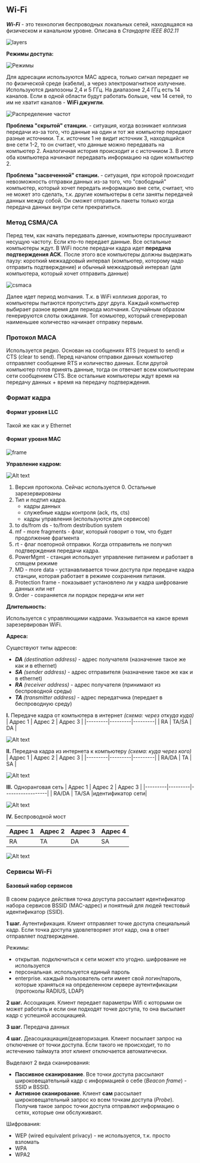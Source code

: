 ## Wi-Fi
_**Wi-Fi**_ - это технология беспроводных локальных сетей, находящаяся на физическом и канальном уровне. Описана в _Cтандарте IEEE 802.11_

![layers](src/img15.png)

**Режимы доступа:**

![Режимы](src/img12.png)

Для адресации используются MAC адреса, только сигнал передает не по физической среде (кабели), а через электромагнитное 
излучение. Используются диапозоны 2,4 и 5 ГГц. На диапазоне 2,4 ГГц есть 14 каналов. Если в одной области будут работать 
больше, чем 14 сетей, то им не хватит каналов - **WiFi джунгли**.

![Распределение частот](src/img13.png)

**Проблема "скрытой" станции.** - ситуация, когда возникает коллизия передачи из-за того, что данные на один и тот же 
компьютер передают разные источники. Т.к. источник 1 не видит источник 3, находящийся вне сети 1-2, то он считает, что 
данные можно передавать на компьютер 2. Аналогичная история происходит и с источниом 3. В итоге оба компьютера начинают 
передавать информацию на один компьютер 2.

**Проблема "засвеченной" станции.** - ситуация, при которой происходит невозможность отправки данных из-за того, что 
"свободный" компьютер, который хочет передать информацию вне сети, считает, что не может это сделать, т.к. другие 
компьютеры в сети заняты передачей данных между собой. Он сможет отправить пакеты только когда передача данных внутри 
сети прекратиться.

### Метод CSMA/CA

Перед тем, как начать передавать данные, компьютеры прослушивают несущую частоту. Если кто-то передает данные. Все 
остальные компьютеры ждут. В WiFi после передачи кадра идет **передача подтверждения ACK**. После этого все компьютеры 
должны выдержать паузу: короткий межкадровый интервал (компьютер, которому надо отправить подтверждение) и обычный 
межкадровый интервал (для компьютера, который хочет отправить данные)

![csmaca](src/img14.png)

Далее идет период молчания. Т.к. в WiFi коллизия дорогая, то компьютеры пытаются пропустить друг друга. Каждый компьютер 
выбирает разное время для периода молчания. Случайным образом генерируются слоты ожидания. Тот комьютер, который 
сгенерировал наименьшее количество начинает отправку первым.

### Протокол MACA

Используется редко. Основан на сообщениях RTS (request to send) и CTS (clear to send). 
Перед началом отправки данных компьютер отправляет сообщение RTS и количество данных. Если другой компьютер готов 
принять данные, тогда он отвечает всем компьютерам сети сообщением CTS. Все остальные компьютеры ждут время на передачу 
данных + время на передачу подтверждения.

### Формат кадра

#### Формат уровня LLC
Такой же как и у Ethernet

#### Формат уровня MAC

![frame](src/img16.png)

**Управление кадром:**

![Alt text](src/img21.png)

1. Версия протокола. Сейчас используется 0. Остальные зарезервированы
2. Тип и подтип кадра. 
    - кадры данных
    - служебные кадры контроля (ack, rts, cts)
    - кадры управления (используются для сервисов)
3. to ds/from ds - to/from destribution system
4. mf - more fragments - флаг, который говорит о том, что будет продолжение фрагмента
5. rt - флаг повторной отправки. Когда отправитель не получил подтверждения передачи кадра.
6. PowerMgmt - станция использует управление питанием и работает в спящем режиме
7. MD - more data - устанавливается точки доступа при передаче кадра станции, которая работает в режиме сохранения питания. 
8. Protection frame - показывает установлено ли у кадра шифрование данных или нет
9. Order - сохраняется ли порядок передачи или нет
 
**Длительность:**

Используется с управляющими кадрами. Указывается на какое время зарезервирован WiFi.

**Адреса:**

Существуют типы адресов:
- _**DA** (destination address)_ - адрес получателя (назначение такое же как и в ethernet)
- _**SA** (sender address)_ - адрес отправителя (назначение такое же как и в ethernet)
- _**RA** (receiver address)_ - адрес получателя (принимают из беспроводной среды)
- _**TA** (transmitter address)_ - адрес передатчика (передает в беспроводную среду)

**I.** Передаче кадра от компьютера в интернет _(схема: через откуда куда)_
| Адрес 1 | Адрес 2 | Адрес 3 |
|---------|---------|---------|
|   RA    |  TA/SA  |    DA   |

![Alt text](src/img17.png)

**II.** Передача кадра из интернета к компьютеру _(схема: куда через кого)_
| Адрес 1 | Адрес 2 | Адрес 3 |
|---------|---------|---------|
|  RA/DA  |    TA   |    SA   |

![Alt text](src/img18.png)

**III.** Одноранговая сеть
| Адрес 1 | Адрес 2 |     Адрес 3      |
|---------|---------|------------------|
|  RA/DA  |  TA/SA  |идентификатор сети|

![Alt text](src/img19.png)

**IV.** Беспроводной мост

| Адрес 1 | Адрес 2 | Адрес 3 | Адрес 4 |
|---------|---------|---------|---------|
|   RA    |    TA   |    DA   |    SA   |

![Alt text](src/img20.png)

### Сервисы Wi-Fi

#### Базовый набор сервисов

В своем радиусе действия точка доуступа рассылает идентификатор набора сервисов BSSID 
(MAC-адрес) и понятный для людей текстовый идентификатор (SSID).

**1 шаг.** Аутентификация. Клиент отправляет точке доступа специальный кадр. Если точка 
доступа удовлетворяет этот кадр, она в ответ отправляет подтверждение.

Режимы:
- открытая. подключиться к сети может кто угодно. шифрование не используется
- персональная. используется единый пароль
- enterprise. каждый пользователь сети имеет свой логин/пароль, которые храняться на 
определенном сервере аутентификации (протоколы RADIUS, LDAP)

**2 шаг.** Ассоциация. Клиент передает параметры Wifi c которыми он может работать и если они 
подходят точке доступа, то она высылает кадр с успешной ассоциацией. 

**3 шаг.** Передача данных

**4 шаг.** Деасоциациация/деавторизация. Клиент посылает запрос на отключение от точки доступа. 
Если такого не происходит, то по истечению таймаута этот клиент отключается автоматически.

Выделают 2 вида сканирования:
- **Пассивное сканирование**. Все точки доступа рассылают широковещательный кадр с информацией о себе (_Beacon frame_) - SSID и BSSID.
- **Активное сканирование**. Клиент **сам** рассылает широковещательный запрос ко всем точкам доступа (_Probe_). Получив такое запрос точки доступа отправлют информацию о сетях, которые они обслуживают.

Шифрования:
- WEP (wired equivalent privacy) - не используется, т.к. просто взломать
- WPA
- WPA2